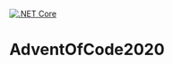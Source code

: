 [![.NET Core](https://github.com/jacobduijzer/AdventOfCode2020/workflows/.NET%20Core/badge.svg)](https://github.com/jacobduijzer/AdventOfCode2020/actions)

# AdventOfCode2020
